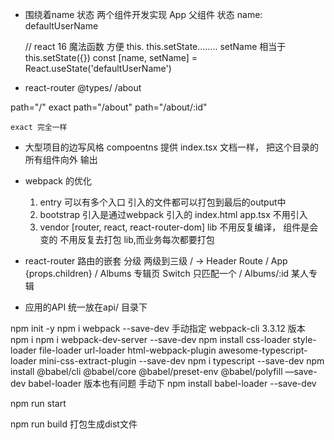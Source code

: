 
- 围绕着name 状态 两个组件开发实现 
    App 父组件   状态 name: defaultUserName
    <!-- this.state = { // Component 
        name: 'defaultUserName'
    } -->
    // react 16 魔法函数 方便   this.  this.setState........
    setName 相当于this.setState({})
    const [name, setName] = React.useState('defaultUserName') 

- react-router  @types/
/about
<Switch>
    path="/" exact
    path="/about"
    path="/about/:id"

    exact 完全一样

- 大型项目的边写风格
    compoentns 提供  index.tsx
    文档一样， 把这个目录的所有组件向外
    输出

- webpack 的优化
    1. entry 可以有多个入口
        引入的文件都可以打包到最后的output中
    2. bootstrap 引入是通过webpack 引入的 
        index.html app.tsx 不用引入
    3. vendor [router, react, react-router-dom]
        lib 不用反复编译， 
        组件是会变的
        不用反复去打包 lib,而业务每次都要打包

- react-router 路由的嵌套
    分级   两级到三级
    / -> Header Route / App   {props.children}
        / Albums   专辑页   Switch  只匹配一个
            / Albums/:id  某人专辑

- 应用的API 统一放在api/ 目录下













npm init -y
npm i webpack --save-dev
手动指定 webpack-cli 3.3.12 版本
npm i
npm i webpack-dev-server --save-dev
npm install css-loader style-loader file-loader url-loader html-webpack-plugin awesome-typescript-loader mini-css-extract-plugin --save-dev
npm i typescript --save-dev
npm install @babel/cli @babel/core @babel/preset-env @babel/polyfill —save-dev
babel-loader 版本也有问题 手动下
npm install babel-loader --save-dev

npm run start 

npm run build  打包生成dist文件
